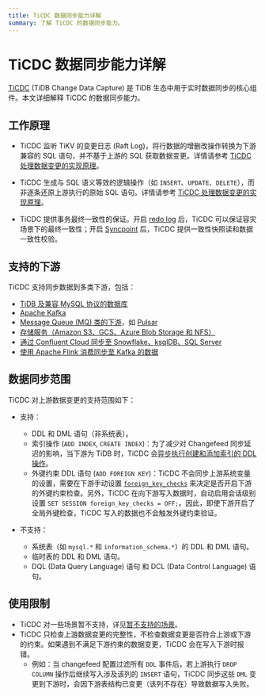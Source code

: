 ```yaml
---
title: TiCDC 数据同步能力详解
summary: 了解 TiCDC 的数据同步能力。
---
```


# TiCDC 数据同步能力详解

[TiCDC](/ticdc/ticdc-overview.md) (TiDB Change Data Capture) 是 TiDB 生态中用于​​实时数据同步​​的核心组件。本文详细解释 TiCDC 的数据同步能力。

## 工作原理​

- TiCDC 监听 TiKV 的变更日志 (Raft Log)，将行数据的增删改操作转换为下游兼容的 SQL 语句，并不基于上游的 SQL 获取数据变更。详情请参考 [TiCDC 处理数据变更的实现原理](/ticdc/ticdc-overview.md#ticdc-处理数据变更的实现原理)。

- TiCDC 生成与 SQL 语义等效的逻辑操作（如 `INSERT`、`UPDATE`、`DELETE`），而非逐条还原上游执行的原始 SQL 语句。详情请参考 [TiCDC 处理数据变更的实现原理](/ticdc/ticdc-overview.md#ticdc-处理数据变更的实现原理)。

- TiCDC 提供事务最终一致性的保证。开启 [redo log](/ticdc/ticdc-sink-to-mysql.md#灾难场景的最终一致性复制) 后，TiCDC 可以保证容灾场景下的最终一致性；开启 [Syncpoint](/ticdc/ticdc-upstream-downstream-check.md#启用-syncpoint) 后，TiCDC 提供一致性快照读和数据一致性校验。

## 支持的下游

TiCDC 支持同步数据到多类下游，包括：

- [TiDB 及兼容 MySQL 协议的数据库](/ticdc/ticdc-sink-to-mysql.md)
- [Apache Kafka](/ticdc/ticdc-sink-to-kafka.md)
- [Message Queue (MQ) 类的下游](/ticdc/ticdc-changefeed-config.md#sink)，如 [Pulsar](/ticdc/ticdc-sink-to-pulsar.md)
- [存储服务（Amazon S3、GCS、Azure Blob Storage 和 NFS）](/ticdc/ticdc-sink-to-cloud-storage.md)
- [通过 Confluent Cloud 同步至 Snowflake、ksqlDB、SQL Server](/ticdc/integrate-confluent-using-ticdc.md)
- [使用 Apache Flink 消费同步至 Kafka 的数据](/replicate-data-to-kafka.md)

## 数据同步范围

TiCDC 对上游数据变更的支持范围如下：

+ 支持：

    - DDL 和 DML 语句（非系统表）。
    - 索引操作 (`ADD INDEX`, `CREATE INDEX`)：为了减少对 Changefeed 同步延迟的影响，当下游为 TiDB 时，TiCDC 会[异步执行创建和添加索引的 DDL 操作](/ticdc/ticdc-ddl.md#创建和添加索引-ddl-的异步执行)。
    - 外键约束 DDL 语句 (`ADD FOREIGN KEY`)：TiCDC 不会同步上游系统变量的设置，需要在下游手动设置 [`foreign_key_checks`](/system-variables.md#foreign_key_checks) 来决定是否开启下游的外键约束检查。另外，TiCDC 在向下游写入数据时，自动启用会话级别设置 `SET SESSION foreign_key_checks = OFF;`。因此，即使下游开启了全局外键检查，TiCDC 写入的数据也不会触发外键约束验证。

+ 不支持：

    - 系统表（如 `mysql.*` 和 `information_schema.*`）的 DDL 和 DML 语句。
    - 临时表的 DDL 和 DML 语句。
    - DQL (Data Query Language) 语句 和 DCL (Data Control Language) 语句。

## 使用限制

- TiCDC 对一些场景暂不支持，详见[暂不支持的场景](/ticdc/ticdc-overview.md#暂不支持的场景)。
- TiCDC 只检查上游数据变更的完整性，不检查数据变更是否符合上游或下游的约束。如果遇到不满足下游约束的数据变更，TiCDC 会在写入下游时报错。
    - 例如：当 changefeed 配置过滤所有 `DDL` 事件后，若上游执行 `DROP COLUMN` 操作后继续写入涉及该列的 `INSERT` 语句，TiCDC 同步这些 `DML` 变更到下游时，会因下游表结构已变更（该列不存在）导致数据写入失败。
 
